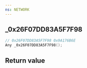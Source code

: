 ```yaml
---
ns: NETWORK
---
```

## _0x26F07DD83A5F7F98

```c
// 0x26F07DD83A5F7F98 0x9A176B6E
Any _0x26F07DD83A5F7F98();
```

## Return value
